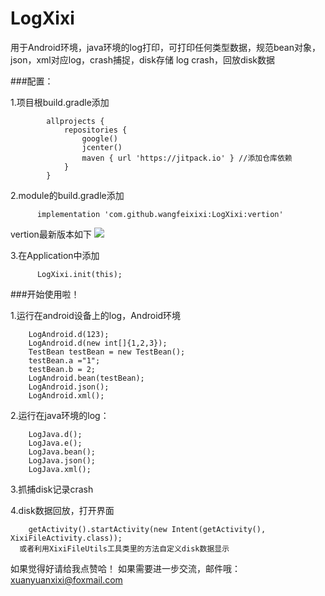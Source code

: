 # LogXixi
用于Android环境，java环境的log打印，可打印任何类型数据，规范bean对象，json，xml对应log，crash捕捉，disk存储 log crash，回放disk数据


###配置： 

1.项目根build.gradle添加

            allprojects {
                repositories {
                    google()
                    jcenter()
                    maven { url 'https://jitpack.io' } //添加仓库依赖
                }
            }
2.module的build.gradle添加

          implementation 'com.github.wangfeixixi:LogXixi:vertion'
		  
vertion最新版本如下
[![](https://jitpack.io/v/wangfeixixi/LogXixi.svg)](https://jitpack.io/#wangfeixixi/LogXixi)

3.在Application中添加

          LogXixi.init(this);
	  
	  

###开始使用啦！

1.运行在android设备上的log，Android环境

    	LogAndroid.d(123);
        LogAndroid.d(new int[]{1,2,3});
        TestBean testBean = new TestBean();
        testBean.a ="1";
        testBean.b = 2;
        LogAndroid.bean(testBean);
        LogAndroid.json();
        LogAndroid.xml();

2.运行在java环境的log：

        LogJava.d();
        LogJava.e();
        LogJava.bean();
        LogJava.json();
        LogJava.xml();
		
3.抓捕disk记录crash
 
4.disk数据回放，打开界面

        getActivity().startActivity(new Intent(getActivity(), XixiFileActivity.class));
	  或者利用XixiFileUtils工具类里的方法自定义disk数据显示

如果觉得好请给我点赞哈！
如果需要进一步交流，邮件哦：xuanyuanxixi@foxmail.com
